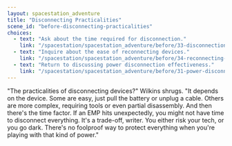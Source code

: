 ```yaml
---
layout: spacestation_adventure
title: "Disconnecting Practicalities"
scene_id: "before-disconnecting-practicalities"
choices:
  - text: "Ask about the time required for disconnection."
    link: "/spacestation/spacestation_adventure/before/33-disconnection-time/"
  - text: "Inquire about the ease of reconnecting devices."
    link: "/spacestation/spacestation_adventure/before/34-reconnecting-ease/"
  - text: "Return to discussing power disconnection effectiveness."
    link: "/spacestation/spacestation_adventure/before/31-power-disconnection-effectiveness/"
---
```


"The practicalities of disconnecting devices?" Wilkins shrugs. "It depends on the device. Some are easy, just pull the battery or unplug a cable. Others are more complex, requiring tools or even partial disassembly. And then there's the time factor. If an EMP hits unexpectedly, you might not have time to disconnect everything. It's a trade-off, writer. You either risk your tech, or you go dark. There's no foolproof way to protect everything when you're playing with that kind of power."
